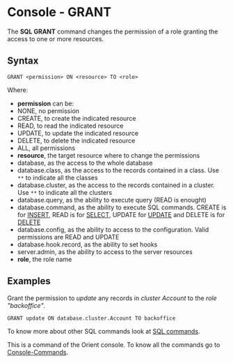 # Console - GRANT

The **SQL GRANT** command changes the permission of a role granting the access to one or more resources.

## Syntax

```
GRANT <permission> ON <resource> TO <role>
```

Where:
- **permission** can be:
- NONE, no permission
- CREATE, to create the indicated resource
- READ, to read the indicated resource
- UPDATE, to update the indicated resource
- DELETE, to delete the indicated resource
- ALL, all permissions
- **resource**, the target resource where to change the permissions
- database, as the access to the whole database
- database.class, as the access to the records contained in a class. Use <code>**</code> to indicate all the classes
- database.cluster, as the access to the records contained in a cluster. Use <code>**</code> to indicate all the clusters
- database.query, as the ability to execute query (READ is enought)
- database.command, as the ability to execute SQL commands. CREATE is for [INSERT](SQL-Insert.md), READ is for [SELECT](SQL-Query.md), UPDATE for [UPDATE](SQL-Update.md) and DELETE is for [DELETE](SQL-Delete.md)
- database.config, as the ability to access to the configuration. Valid permissions are READ and UPDATE
- database.hook.record, as the ability to set hooks
- server.admin, as the ability to access to the server resources
- **role**, the role name

## Examples

Grant the permission to *update* any records in *cluster Account* to the *role "backoffice"*.

```
GRANT update ON database.cluster.Account TO backoffice
```

To know more about other SQL commands look at [SQL commands](SQL.md).

This is a command of the Orient console. To know all the commands go to [Console-Commands](Console-Commands.md).

